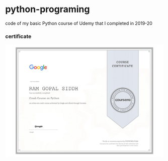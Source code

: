 # python-programing
code of my basic Python course of Udemy that I completed in 2019-20
### certificate 
![certificte](https://github.com/ramgopalsiddh/python-programing/blob/master/0001.jpg)

